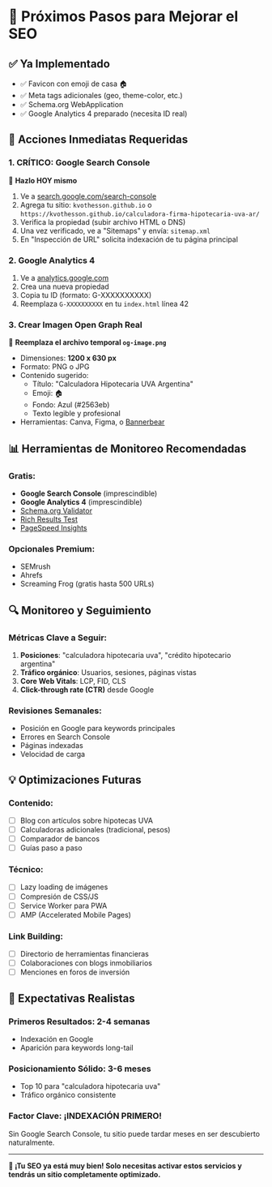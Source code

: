 # 🚀 Próximos Pasos para Mejorar el SEO

## ✅ Ya Implementado
- ✅ Favicon con emoji de casa 🏠
- ✅ Meta tags adicionales (geo, theme-color, etc.)
- ✅ Schema.org WebApplication 
- ✅ Google Analytics 4 preparado (necesita ID real)

## 🎯 Acciones Inmediatas Requeridas

### 1. **CRÍTICO: Google Search Console** 
📍 **Hazlo HOY mismo**
1. Ve a [search.google.com/search-console](https://search.google.com/search-console)
2. Agrega tu sitio: `kvothesson.github.io` o `https://kvothesson.github.io/calculadora-firma-hipotecaria-uva-ar/`
3. Verifica la propiedad (subir archivo HTML o DNS)
4. Una vez verificado, ve a "Sitemaps" y envía: `sitemap.xml`
5. En "Inspección de URL" solicita indexación de tu página principal

### 2. **Google Analytics 4**
1. Ve a [analytics.google.com](https://analytics.google.com)
2. Crea una nueva propiedad
3. Copia tu ID (formato: G-XXXXXXXXXX)
4. Reemplaza `G-XXXXXXXXXX` en tu `index.html` línea 42

### 3. **Crear Imagen Open Graph Real**
📍 **Reemplaza el archivo temporal `og-image.png`**
- Dimensiones: **1200 x 630 px**
- Formato: PNG o JPG
- Contenido sugerido:
  - Título: "Calculadora Hipotecaria UVA Argentina"
  - Emoji: 🏠
  - Fondo: Azul (#2563eb)
  - Texto legible y profesional
- Herramientas: Canva, Figma, o [Bannerbear](https://www.bannerbear.com/tools/og-image-generator/)

## 📊 Herramientas de Monitoreo Recomendadas

### Gratis:
- **Google Search Console** (imprescindible)
- **Google Analytics 4** (imprescindible)
- [Schema.org Validator](https://validator.schema.org/)
- [Rich Results Test](https://search.google.com/test/rich-results)
- [PageSpeed Insights](https://pagespeed.web.dev/)

### Opcionales Premium:
- SEMrush
- Ahrefs
- Screaming Frog (gratis hasta 500 URLs)

## 🔍 Monitoreo y Seguimiento

### Métricas Clave a Seguir:
1. **Posiciones**: "calculadora hipotecaria uva", "crédito hipotecario argentina"
2. **Tráfico orgánico**: Usuarios, sesiones, páginas vistas
3. **Core Web Vitals**: LCP, FID, CLS
4. **Click-through rate (CTR)** desde Google

### Revisiones Semanales:
- Posición en Google para keywords principales
- Errores en Search Console
- Páginas indexadas
- Velocidad de carga

## 💡 Optimizaciones Futuras

### Contenido:
- [ ] Blog con artículos sobre hipotecas UVA
- [ ] Calculadoras adicionales (tradicional, pesos)
- [ ] Comparador de bancos
- [ ] Guías paso a paso

### Técnico:
- [ ] Lazy loading de imágenes
- [ ] Compresión de CSS/JS
- [ ] Service Worker para PWA
- [ ] AMP (Accelerated Mobile Pages)

### Link Building:
- [ ] Directorio de herramientas financieras
- [ ] Colaboraciones con blogs inmobiliarios
- [ ] Menciones en foros de inversión

## 🎯 Expectativas Realistas

### Primeros Resultados: 2-4 semanas
- Indexación en Google
- Aparición para keywords long-tail

### Posicionamiento Sólido: 3-6 meses
- Top 10 para "calculadora hipotecaria uva"
- Tráfico orgánico consistente

### Factor Clave: **¡INDEXACIÓN PRIMERO!**
Sin Google Search Console, tu sitio puede tardar meses en ser descubierto naturalmente.

---

**💪 ¡Tu SEO ya está muy bien! Solo necesitas activar estos servicios y tendrás un sitio completamente optimizado.**
